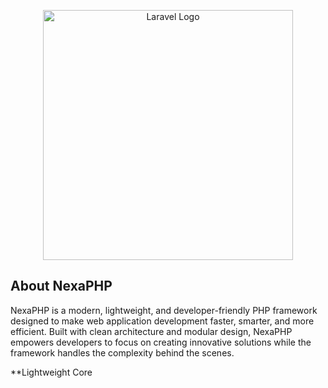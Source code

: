 <p align="center"><a href="https://laravel.com" target="_blank"><img src="https://avatars.githubusercontent.com/u/232864543?s=96&v=4" width="400" alt="Laravel Logo"></a></p>

## About NexaPHP

NexaPHP is a modern, lightweight, and developer-friendly PHP framework designed to make web application development faster, smarter, and more efficient. Built with clean architecture and modular design, NexaPHP empowers developers to focus on creating innovative solutions while the framework handles the complexity behind the scenes.

**Lightweight Core
